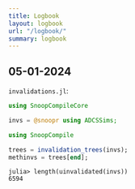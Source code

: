 ```yaml
---
title: Logbook
layout: logbook
url: "/logbook/"
summary: logbook
---
```


## 05-01-2024

`invalidations.jl`:

```julia
using SnoopCompileCore

invs = @snoopr using ADCSSims;

using SnoopCompile

trees = invalidation_trees(invs);
methinvs = trees[end];
```

```julia-repl
julia> length(uinvalidated(invs))
6594
```